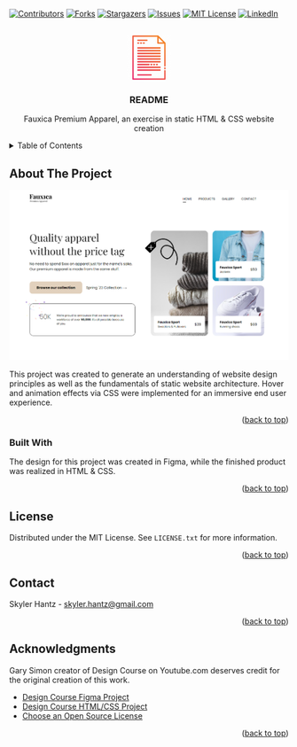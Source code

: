 <a name="readme-top"></a>

[![Contributors][contributors-shield]][contributors-url]
[![Forks][forks-shield]][forks-url]
[![Stargazers][stars-shield]][stars-url]
[![Issues][issues-shield]][issues-url]
[![MIT License][license-shield]][license-url]
[![LinkedIn][linkedin-shield]][linkedin-url]

<!-- PROJECT LOGO -->

<br />
<div align="center">
  
  <a href="https://github.com/othneildrew/Best-README-Template">
  <img src="images/ReadMElogo.png" alt="Logo" width="80" height="80">
  </a>

  <h3 align="center">README</h3>

  <p align="center">
    Fauxica Premium Apparel, an exercise in static HTML & CSS website creation
    <br />
  </p>
</div>

<!-- TABLE OF CONTENTS -->

<details>
  <summary>Table of Contents</summary>
  <ol>
    <li>
      <a href="#about-the-project">About The Project</a>
      <ul>
        <li><a href="#built-with">Built With</a></li>
      </ul>
    </li>
    <li><a href="#license">License</a></li>
    <li><a href="#contact">Contact</a></li>
    <li><a href="#acknowledgments">Acknowledgments</a></li>
  </ol>
</details>

<!-- ABOUT THE PROJECT -->

## About The Project

![Fauxica Apparel][product-screenshot]

This project was created to generate an understanding of website design principles as well as the fundamentals of static website architecture. Hover and animation effects via CSS were implemented for an immersive end user experience.

<p align="right">(<a href="#readme-top">back to top</a>)</p>

### Built With

The design for this project was created in Figma, while the finished product was realized in HTML & CSS.

<p align="right">(<a href="#readme-top">back to top</a>)</p>

<!-- LICENSE -->

## License

Distributed under the MIT License. See `LICENSE.txt` for more information.

<p align="right">(<a href="#readme-top">back to top</a>)</p>

<!-- CONTACT -->

## Contact

Skyler Hantz - skyler.hantz@gmail.com

<p align="right">(<a href="#readme-top">back to top</a>)</p>

<!-- ACKNOWLEDGMENTS -->

## Acknowledgments

Gary Simon creator of Design Course on Youtube.com deserves credit for the original creation of this work.

- [Design Course Figma Project](https://www.youtube.com/watch?v=QwSN4n2sjR8)
- [Design Course HTML/CSS Project](https://www.youtube.com/watch?v=Kl3nOXQjVnQ)
- [Choose an Open Source License](https://choosealicense.com)

<p align="right">(<a href="#readme-top">back to top</a>)</p>

<!-- MARKDOWN LINKS & IMAGES -->

[contributors-shield]: https://img.shields.io/github/contributors/Balantzer/Fauxica.svg?style=for-the-badge
[contributors-url]: https://github.com/Balantzer/Fauxica/graphs/contributors
[forks-shield]: https://img.shields.io/github/forks/Balantzer/Fauxica.svg?style=for-the-badge
[forks-url]: https://github.com/Balantzer/Fauxica/network/members
[stars-shield]: https://img.shields.io/github/stars/Balantzer/Fauxica.svg?style=for-the-badge
[stars-url]: https://github.com/Balantzer/Fauxica/stargazers
[issues-shield]: https://img.shields.io/github/issues/Balantzer/Fauxica.svg?style=for-the-badge
[issues-url]: https://github.com/Balantzer/Fauxica/issues
[license-shield]: https://img.shields.io/github/license/Balantzer/Fauxica.svg?style=for-the-badge
[license-url]: https://github.com/Balantzer/Fauxica/blob/main/LICENSE.txt
[linkedin-shield]: https://img.shields.io/badge/-LinkedIn-black.svg?style=for-the-badge&logo=linkedin&colorB=555
[linkedin-url]: https://www.linkedin.com/in/skylerhantz
[product-screenshot]: images/screenshot.png
